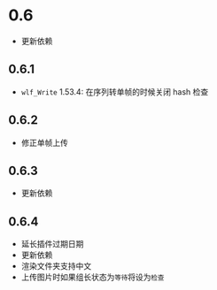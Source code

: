 # 0.6

- 更新依赖

## 0.6.1

- `wlf_Write` 1.53.4: 在序列转单帧的时候关闭 hash 检查

## 0.6.2

- 修正单帧上传

## 0.6.3

- 更新依赖

## 0.6.4

- 延长插件过期日期
- 更新依赖
- 渲染文件夹支持中文
- 上传图片时如果组长状态为`等待`将设为`检查`
